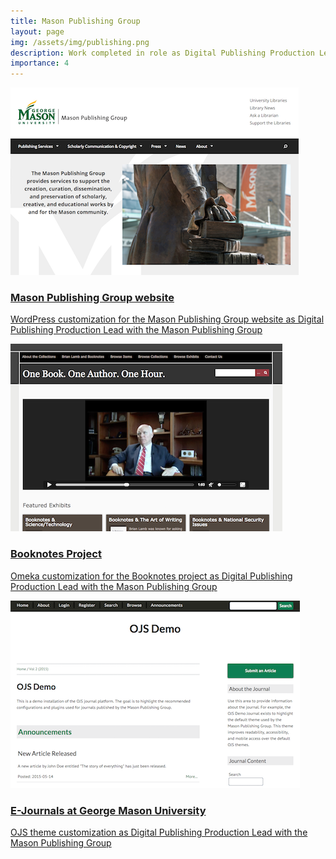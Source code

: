 ```yaml
---
title: Mason Publishing Group
layout: page
img: /assets/img/publishing.png
description: Work completed in role as Digital Publishing Production Lead.
importance: 4
---
```

<div class="entry">
    <a href="http://publishing.gmu.edu">
        <img class="thumb" src="/assets/img/publishing.png"/>
        <div class="caption">
            <h3 class="title">Mason Publishing Group website</h3>
            <p>WordPress customization for the Mason Publishing Group website as Digital Publishing Production Lead with the Mason Publishing Group</p>
        </div>
    </a>
</div>
<div class="entry">
    <a href="http://booknotes.gmu.edu">
        <img class="thumb" src="/assets/img/booknotes.png"/>
        <div class="caption">
            <h3 class="title">Booknotes Project</h3>
            <p>Omeka customization for the Booknotes project as Digital Publishing Production Lead with the Mason Publishing Group</p>
        </div>
    </a>
</div>
<div class="entry">
    <a href="https://github.com/masonpublishing/OJS-Theme">
        <img class="thumb" src="/assets/img/ojs.png"/>
        <div class="caption">
            <h3 class="title">E-Journals at George Mason University</h3>
            <p>OJS theme customization as Digital Publishing Production Lead with the Mason Publishing Group</p>
        </div>
    </a>
</div>